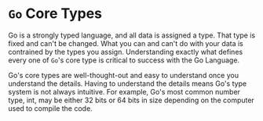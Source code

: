 # `Go` Core Types

Go is a strongly typed language, and all data is assigned a type.
That type is fixed and can't be changed. What you can and can't do with your data is contrained by the types you assign. Understanding exactly what defines every one of `Go`'s core type is critical to success with the Go Language.

Go's core types are well-thought-out and easy to understand once you understand the
details. Having to understand the details means Go's type system is not always intuitive.
For example, Go's most common number type, int, may be either 32 bits or 64 bits in
size depending on the computer used to compile the code.